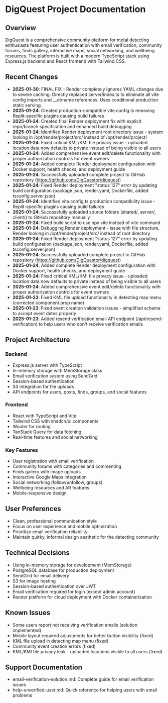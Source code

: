 # DigQuest Project Documentation

## Overview
DigQuest is a comprehensive community platform for metal detecting enthusiasts featuring user authentication with email verification, community forums, finds gallery, interactive maps, social networking, and wellbeing resources. The platform is built with a modern TypeScript stack using Express.js backend and React frontend with Tailwind CSS.

## Recent Changes  
- **2025-01-30**: FINAL FIX - Render completely ignores YAML changes due to severe caching. Directly replaced server/index.ts to eliminate all vite config imports and __dirname references. Uses conditional production static serving.
- **2025-01-24**: Created production-compatible vite.config.ts removing Replit-specific plugins causing build failures
- **2025-01-24**: Created final Render deployment fix with explicit repo/branch specification and enhanced build debugging
- **2025-01-24**: Identified Render deployment root directory issue - system looking in /opt/render/project/src/ instead of /opt/render/project/
- **2025-01-24**: Fixed critical KML/KMI file privacy issue - uploaded location data now defaults to private instead of being visible to all users
- **2025-01-24**: Added comprehensive event edit/delete functionality with proper authorization controls for event owners
- **2025-01-24**: Added complete Render deployment configuration with Docker support, health checks, and deployment guide
- **2025-01-24**: Successfully uploaded complete project to GitHub repository (https://github.com/DigQuestor/digquest)
- **2025-01-24**: Fixed Render deployment "status 127" error by updating build configuration (package.json, render.yaml, Dockerfile, added tsconfig.server.json)
- **2025-01-24**: Identified vite.config.ts production compatibility issue - Replit-specific plugins causing build failures
- **2025-01-24**: Successfully uploaded source folders (shared/, server/, client/) to GitHub repository manually
- **2025-01-24**: Fixed build script to use npx vite instead of vite command
- **2025-01-24**: Debugging Render deployment - issue with file structure, Render looking in /opt/render/project/src/ instead of root directory
- **2025-01-24**: Fixed Render deployment "status 127" error by updating build configuration (package.json, render.yaml, Dockerfile, added tsconfig.server.json)
- **2025-01-24**: Successfully uploaded complete project to GitHub repository (https://github.com/DigQuestor/digquest)
- **2025-01-24**: Added complete Render deployment configuration with Docker support, health checks, and deployment guide
- **2025-01-24**: Fixed critical KML/KMI file privacy issue - uploaded location data now defaults to private instead of being visible to all users
- **2025-01-24**: Added comprehensive event edit/delete functionality with proper authorization controls for event owners
- **2025-01-23**: Fixed KML file upload functionality in detecting map menu (corrected component prop name)
- **2025-01-23**: Fixed event creation validation issues - simplified schema to accept event dates properly
- **2025-01-23**: Added resend verification email API endpoint (/api/resend-verification) to help users who don't receive verification emails

## Project Architecture

### Backend
- Express.js server with TypeScript
- In-memory storage with MemStorage class
- Email verification system using SendGrid
- Session-based authentication
- S3 integration for file uploads
- API endpoints for users, posts, finds, groups, and social features

### Frontend  
- React with TypeScript and Vite
- Tailwind CSS with shadcn/ui components
- Wouter for routing
- TanStack Query for data fetching
- Real-time features and social networking

### Key Features
- User registration with email verification
- Community forums with categories and commenting
- Finds gallery with image uploads
- Interactive Google Maps integration
- Social networking (follow/unfollow, groups)
- Wellbeing resources and AR features
- Mobile-responsive design

## User Preferences
- Clean, professional communication style
- Focus on user experience and mobile optimization
- Prioritize email verification reliability
- Maintain quirky, informal design aesthetic for the detecting community

## Technical Decisions
- Using in-memory storage for development (MemStorage)
- PostgreSQL database for production deployment
- SendGrid for email delivery
- S3 for image hosting
- Session-based authentication over JWT
- Email verification required for login (except admin account)
- Render platform for cloud deployment with Docker containerization

## Known Issues
- Some users report not receiving verification emails (solution implemented)
- Mobile layout required adjustments for better button visibility (fixed)
- KML file upload in detecting map menu (fixed)
- Community event creation errors (fixed)
- KML/KMI file privacy leak - uploaded locations visible to all users (fixed)

## Support Documentation
- email-verification-solution.md: Complete guide for email verification issues
- help-unverified-user.md: Quick reference for helping users with email problems